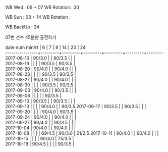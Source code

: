 WB Wed      : 06 + 07
WB Rotation :      20

WB Sun      : 08 + 14
WB Rotation : 

WB BackUp   : 24

07번 선수 45분만 출전하기

date num min/rt |    6    |    7    |    8    |    14   |    20   |   24   
----------------+---------+---------+---------+---------+---------+--------
2017-08-13      |  90/3.0 |         |  90/3.5 |         |         |        
2017-08-16      |         |         |         |  90/3.5 |  90/3.5 |        
2017-08-20      |  90/4.0 |         |  90/4.0 |         |         |        
2017-08-23      |         |         |         |  90/3.5 |  90/3.5 |        
2017-08-27      |  90/4.0 |         |  90/4.0 |         |         |        
2017-08-30      |         |         |         |  90/3.5 |  90/3.5 |        
2017-09-03      |  90/4.0 |         |  90/3.5 |         |         |        
2017-09-06      |         |         |         |         |  90/3.5 |        
2017-09-10      |  90/3.5 |         |  90/3.5 |         |         |        
2017-09-13      |         |         |         |  90/4.0 |         |  90/3.5
2017-09-17      |  90/3.5 |         |  90/3.5 |         |         |        
2017-09-20      |         |         |         |  90/4.0 |  90/3.5 |        
2017-09-24      |  90/4.0 |         |  90/4.0 |         |         |        
2017-09-27      |  90/4.0 |         |  90/3.5 |         |         |        
2017-10-04      |  90/4.0 |         |  90/4.0 |         |         |        
2017-10-08      |         |         |         |  69/4.5 |  90/3.0 |  21/2.5
2017-10-11      |  90/4.0 |         |  90/4.0 |         |         |        
2017-10-15      |         |         |         |  90/4.0 |  75/3.5 |        
2017-10-18      |  90/4.5 |         |         |         |  90/3.5 |        

